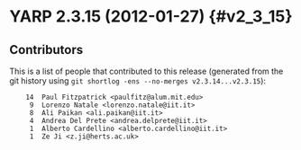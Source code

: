 YARP 2.3.15 (2012-01-27)                                              {#v2_3_15}
========================

Contributors
------------

This is a list of people that contributed to this release (generated from the
git history using `git shortlog -ens --no-merges v2.3.14...v2.3.15`):

```
    14	Paul Fitzpatrick <paulfitz@alum.mit.edu>
     9	Lorenzo Natale <lorenzo.natale@iit.it>
     8	Ali Paikan <ali.paikan@iit.it>
     4	Andrea Del Prete <andrea.delprete@iit.it>
     1	Alberto Cardellino <alberto.cardellino@iit.it>
     1	Ze Ji <z.ji@herts.ac.uk>
```
